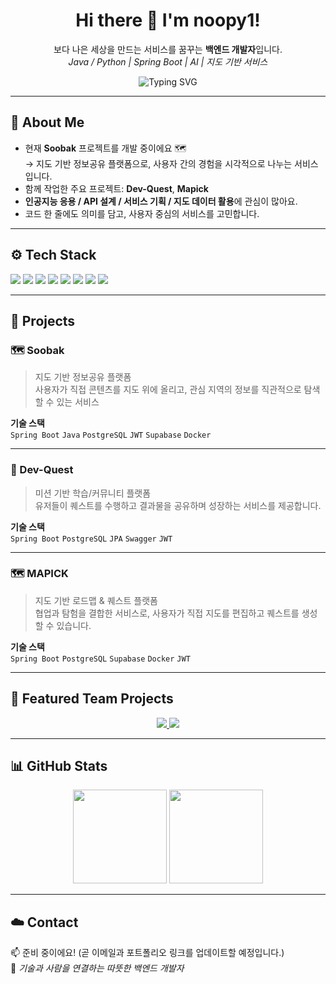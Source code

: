 <!-- 🌿 HEADER -->
<h1 align="center">Hi there 👋 I'm <b>noopy1</b>!</h1>
<p align="center">
  보다 나은 세상을 만드는 서비스를 꿈꾸는 <b>백엔드 개발자</b>입니다.<br/>
  <i>Java / Python | Spring Boot | AI | 지도 기반 서비스</i>
</p>

<!-- ✨ Typing Animation (한글 폰트 + 인코딩) -->
<p align="center">
  <img src="https://readme-typing-svg.demolab.com?font=Noto+Sans+KR&weight=600&size=18&pause=1000&center=true&vCenter=true&width=560&lines=%EB%B3%B4%EB%8B%A4%20%EB%82%98%EC%9D%80%20%EC%84%B8%EC%83%81%EC%9D%84%20%EB%A7%8C%EB%93%9C%EB%8A%94%20%EC%84%9C%EB%B9%84%EC%8A%A4%EB%A5%BC%20%EA%BF%88%EA%BF%89%EB%8A%94%20%EB%B0%B1%EC%97%94%EB%93%9C%20%EA%B0%9C%EB%B0%9C%EC%9E%90%EC%9E%85%EB%8B%88%EB%8B%A4%20%F0%9F%8C%B1%3B%ED%95%AD%EC%83%81%20%EB%B0%B0%EC%9A%B0%EA%B3%A0%20%EB%8F%84%EC%A0%84%ED%95%98%EB%8A%94%20%EA%B0%9C%EB%B0%9C%EC%9E%90%EA%B0%80%20%EB%90%98%EA%B8%B0%EA%B9%8C%EC%A7%80%20%F0%9F%92%AB" alt="Typing SVG" />
</p>

---

## 🌱 About Me
- 현재 **Soobak** 프로젝트를 개발 중이에요 🗺  
  → 지도 기반 정보공유 플랫폼으로, 사용자 간의 경험을 시각적으로 나누는 서비스입니다.  
- 함께 작업한 주요 프로젝트: **Dev-Quest**, **Mapick**  
- **인공지능 응용 / API 설계 / 서비스 기획 / 지도 데이터 활용**에 관심이 많아요.  
- 코드 한 줄에도 의미를 담고, 사용자 중심의 서비스를 고민합니다.

---

## ⚙️ Tech Stack
<p align="left">
  <img src="https://img.shields.io/badge/Java-007396?logo=openjdk&logoColor=white" />
  <img src="https://img.shields.io/badge/Python-3776AB?logo=python&logoColor=white" />
  <img src="https://img.shields.io/badge/Spring%20Boot-6DB33F?logo=springboot&logoColor=white" />
  <img src="https://img.shields.io/badge/PostgreSQL-4169E1?logo=postgresql&logoColor=white" />
  <img src="https://img.shields.io/badge/MySQL-4479A1?logo=mysql&logoColor=white" />
  <img src="https://img.shields.io/badge/JWT-000000?logo=jsonwebtokens&logoColor=white" />
  <img src="https://img.shields.io/badge/Supabase-3FCF8E?logo=supabase&logoColor=white" />
  <img src="https://img.shields.io/badge/Docker-2496ED?logo=docker&logoColor=white" />
</p>


---

## 🧩 Projects
### 🗺 Soobak
> 지도 기반 정보공유 플랫폼  
> 사용자가 직접 콘텐츠를 지도 위에 올리고, 관심 지역의 정보를 직관적으로 탐색할 수 있는 서비스  

**기술 스택**  
`Spring Boot` `Java` `PostgreSQL` `JWT` `Supabase` `Docker`  

---

### 💎 Dev-Quest
> 미션 기반 학습/커뮤니티 플랫폼  
> 유저들이 퀘스트를 수행하고 결과물을 공유하며 성장하는 서비스를 제공합니다.

**기술 스택**  
`Spring Boot` `PostgreSQL` `JPA` `Swagger` `JWT`

---

### 🗺 MAPICK
> 지도 기반 로드맵 & 퀘스트 플랫폼  
> 협업과 탐험을 결합한 서비스로, 사용자가 직접 지도를 편집하고 퀘스트를 생성할 수 있습니다.

**기술 스택**  
`Spring Boot` `PostgreSQL` `Supabase` `Docker` `JWT`

---

## 🚀 Featured Team Projects
<p align="center">
  <a href="https://github.com/prgrms-be-devcourse/NBE5-6-3-Team04">
    <img src="https://github-readme-stats.vercel.app/api/pin/?username=prgrms-be-devcourse&repo=NBE5-6-3-Team04&theme=github_dark&hide_border=true" />
  </a>
  <a href="https://github.com/prgrms-be-devcourse/Mapick">
    <img src="https://github-readme-stats.vercel.app/api/pin/?username=prgrms-be-devcourse&repo=Mapick&theme=github_dark&hide_border=true" />
  </a>
</p>

---

## 📊 GitHub Stats
<p align="center">
  <picture>
    <source srcset="https://github-readme-stats.vercel.app/api?username=noopy1&show_icons=true&theme=github_dark&hide_border=true" media="(prefers-color-scheme: dark)">
    <img height="150px" src="https://github-readme-stats.vercel.app/api?username=noopy1&show_icons=true&theme=default&hide_border=true" />
  </picture>
  <picture>
    <source srcset="https://github-readme-stats.vercel.app/api/top-langs/?username=noopy1&layout=compact&theme=github_dark&hide_border=true" media="(prefers-color-scheme: dark)">
    <img height="150px" src="https://github-readme-stats.vercel.app/api/top-langs/?username=noopy1&layout=compact&theme=default&hide_border=true" />
  </picture>
</p>

---

## ☁️ Contact
📫 준비 중이에요! (곧 이메일과 포트폴리오 링크를 업데이트할 예정입니다.)  
📍 <i>기술과 사람을 연결하는 따뜻한 백엔드 개발자</i>

